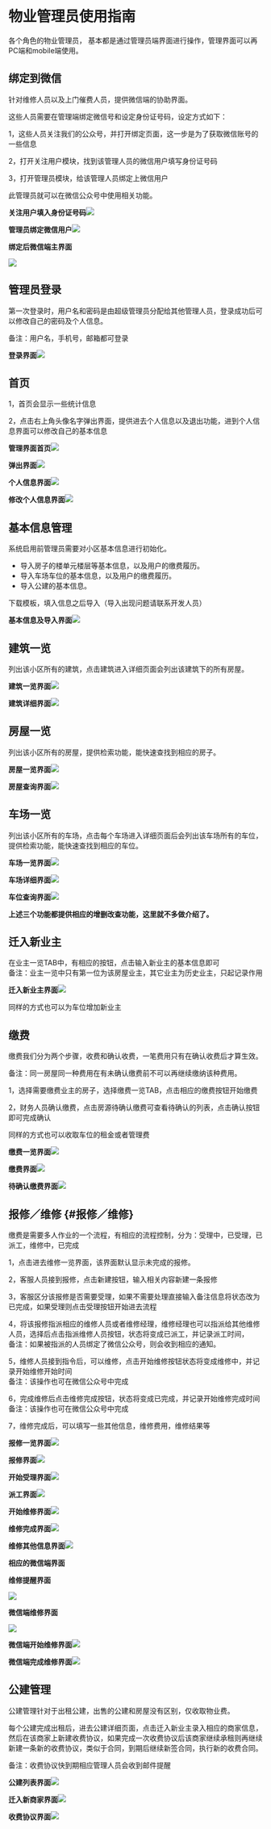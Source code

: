 # 物业管理员使用指南

各个角色的物业管理员， 基本都是通过管理员端界面进行操作，管理界面可以再PC端和mobile端使用。

## 绑定到微信

针对维修人员以及上门催费人员，提供微信端的协助界面。

这些人员需要在管理端绑定微信号和设定身份证号码，设定方式如下：

1，这些人员关注我们的公众号，并打开绑定页面，这一步是为了获取微信账号的一些信息

2，打开关注用户模块，找到该管理人员的微信用户填写身份证号码

3，打开管理员模块，给该管理人员绑定上微信用户

此管理员就可以在微信公众号中使用相关功能。

**关注用户填入身份证号码**![](/assets/关注用户填写身份证号码.png)

**管理员绑定微信用户**![](/assets/管理员绑定微信用户.png)

**绑定后微信端主界面**

![](/assets/微信端主界面.png)

## 管理员登录

第一次登录时，用户名和密码是由超级管理员分配给其他管理人员，登录成功后可以修改自己的密码及个人信息。

备注：用户名，手机号，邮箱都可登录

**登录界面**![](/assets/管理员登录.png)

## 首页

1，首页会显示一些统计信息

2，点击右上角头像名字弹出界面，提供进去个人信息以及退出功能，进到个人信息界面可以修改自己的基本信息

**管理界面首页**![](/assets/管理界面首页.png)

**弹出界面**![](/assets/弹出界面.png)

**个人信息界面**![](/assets/个人信息.png)

**修改个人信息界面**![](/assets/修改个人信息界面.png)

## 基本信息管理

系统启用前管理员需要对小区基本信息进行初始化。

* 导入房子的楼单元楼层等基本信息，以及用户的缴费履历。
* 导入车场车位的基本信息，以及用户的缴费履历。
* 导入公建的基本信息。

下载模板，填入信息之后导入（导入出现问题请联系开发人员）

**基本信息及导入界面**![](/assets/基本信息导入.png)

## 建筑一览

列出该小区所有的建筑，点击建筑进入详细页面会列出该建筑下的所有房屋。

**建筑一览界面**![](/assets/建筑一览.png)

**建筑详细界面**![](/assets/建筑详细.png)

## 房屋一览

列出该小区所有的房屋，提供检索功能，能快速查找到相应的房子。

**房屋一览界面**![](/assets/房屋一览.png)

**房屋查询界面**![](/assets/房屋查询.png)

## 车场一览

列出该小区所有的车场，点击每个车场进入详细页面后会列出该车场所有的车位，提供检索功能，能快速查找到相应的车位。

**车场一览界面**![](/assets/车场一览.png)

**车场详细界面**![](/assets/车场详细.png)

**车位查询界面**![](/assets/车位查询.png)

**上述三个功能都提供相应的增删改查功能，这里就不多做介绍了。**

## 迁入新业主

在业主一览TAB中，有相应的按钮，点击输入新业主的基本信息即可  
备注：业主一览中只有第一位为该房屋业主，其它业主为历史业主，只起记录作用

**迁入新业主界面**![](/assets/迁入新业主.png)

同样的方式也可以为车位增加新业主

## 缴费

缴费我们分为两个步骤，收费和确认收费，一笔费用只有在确认收费后才算生效。

备注：同一房屋同一种费用在有未确认缴费前不可以再继续缴纳该种费用。

1，选择需要缴费业主的房子，选择缴费一览TAB，点击相应的缴费按钮开始缴费

2，财务人员确认缴费，点击房源待确认缴费可查看待确认的列表，点击确认按钮即可完成确认

同样的方式也可以收取车位的租金或者管理费

**缴费一览界面**![](/assets/缴费一览.png)

**缴费界面**![](/assets/缴费.png)

**待确认缴费界面**![](/assets/待确认缴费.png)

## 报修／维修 {#报修／维修}

缴费是需要多人作业的一个流程，有相应的流程控制，分为：受理中，已受理，已派工，维修中，已完成

1，点击进去维修一览界面，该界面默认显示未完成的报修。

2，客服人员接到报修，点击新建按钮，输入相关内容新建一条报修

3，客服区分该报修是否需要受理，如果不需要处理直接输入备注信息将状态改为已完成，如果受理则点击受理按钮开始进去流程

4，将该报修指派相应的维修人员或者维修经理，维修经理也可以指派给其他维修人员，选择后点击指派维修人员按钮，状态将变成已派工，并记录派工时间，  
备注：如果被指派的人员绑定了微信公众号，则会收到相应的通知。

5，维修人员接到指令后，可以维修，点击开始维修按钮状态将变成维修中，并记录开始维修开始时间  
备注：该操作也可在微信公众号中完成

6，完成维修后点击维修完成按钮，状态将变成已完成，并记录开始维修完成时间  
备注：该操作也可在微信公众号中完成

7，维修完成后，可以填写一些其他信息，维修费用，维修结果等

**报修一览界面**![](/assets/报修一览.png)

**报修界面**![](/assets/报修.png)

**开始受理界面**![](/assets/开始受理.png)

**派工界面**![](/assets/派工.png)

**开始维修界面**![](/assets/开始维修.png)

**维修完成界面**![](/assets/维修完成.png)

**维修其他信息界面**![](/assets/维修其他信息.png)

**相应的微信端界面**

**维修提醒界面**

![](/assets/维修提醒.png)

**微信端维修界面**

![](/assets/微信端维修.png)

**微信端开始维修界面**![](/assets/微信端开始维修.png)

**微信端完成维修界面**![](/assets/微信端完成维修.png)

## 公建管理

公建管理针对于出租公建，出售的公建和房屋没有区别，仅收取物业费。

每个公建完成出租后，进去公建详细页面，点击迁入新业主录入相应的商家信息，然后在该商家上新建收费协议，如果完成一次收费协议后该商家继续承租则再继续新建一条新的收费协议，类似于合同，到期后继续新签合同，执行新的收费合同。

备注：收费协议快到期相应管理人员会收到邮件提醒

**公建列表界面**![](/assets/公建列表.png)

**迁入新商家界面**![](/assets/迁入新商家.png)

**收费协议界面**![](/assets/收费协议.png)

